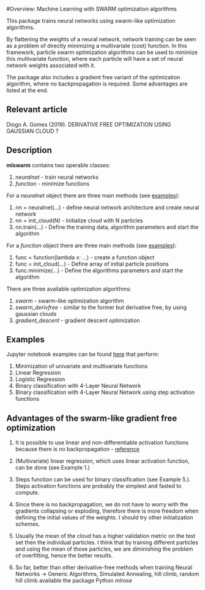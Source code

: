 #Overview: Machine Learning with SWARM optimization algorithms

This package trains neural networks using swarm-like optimization algorithms. 

By flattening the weights of a neural network, network training can be seen as a problem of directly minimizing a multivariate (cost) function. In this framework, particle swarm optimization algorithms can be used to minimize this multivariate function, where each particle will have a set of neural network weights associated with it.

The package also includes a gradient free variant of the optimization algorithm, where no backpropagation is required. Some advantages are listed at the end.

## Relevant article
Diogo A. Gomes (2019). DERIVATIVE FREE OPTIMIZATION USING GAUSSIAN CLOUD ?

## Description
**mlswarm** contains two operable classes:
1. *neuralnet* - train neural networks
2. *function* - minimize functions

For a *neuralnet* object there are three main methods (see [examples](https://github.com/rafaelcabral96/Derivative-Free-Descent---Machine-Learning)):
1. nn = neuralnet(...) - define neural network architecture and create neural network
2. nn = init_cloud(N) - Initialize cloud with N particles
3. nn.train(...) - Define the training data, algorithm parameters and start the algorithm

For a *function* object there are three main methods (see [examples](https://github.com/rafaelcabral96/Derivative-Free-Descent---Machine-Learning)):
1. func = function(lambda x: ...) - create a function object 
2. func = init_cloud(...) - Define array of initial particle positions
3. func.minimize(...) - Define the algorithms parameters and start the algorithm

There are three available optimization algorithms:
1. *swarm* - swarm-like optimization algorithm
2. *swarm_derivfree* - similar to the former but derivative free, by using gaussian clouds
3. *gradient_descent* - gradient descent optimization

## Examples
Jupyter notebook examples can be found [here](https://github.com/rafaelcabral96/Derivative-Free-Descent---Machine-Learning) that perform:
1. Minimization of univariate and multivariate functions
2. Linear Regression
3. Logistic Regression
4. Binary classification with 4-Layer Neural Network
5. Binary classification with 4-Layer Neural Network using step activation functions

## Advantages of the swarm-like gradient free optimization
1. It is possible to use linear and non-differentiable activation functions because there is no backpropagation -  [reference](https://missinglink.ai/guides/neural-network-concepts/7-types-neural-network-activation-functions-right/)

2. (Multivariate) linear regression, which uses linear activation function, can be done (see Example 1.)

3. Steps function can be used for binary classification (see Example 5.). Steps activation functions are probably the simplest and fasted to compute.

4. Since there is no backpropagation, we do not have to worry with the gradients collapsing or exploding, therefore there is more freedom when defining the initial values of the weights. I should try other initialization schemes.

5. Usually the mean of the cloud has a higher validation metric on the test set then the individual particles. I think that by training different particles and using the mean of those particles, we are diminishing the problem of overfitting, hence the better results.

6. So far, better than other derivative-free methods when training Neural Networks -> Generic Algorithms, Simulated Annealing, hill climb, random hill climb available the package Python *mlrose*